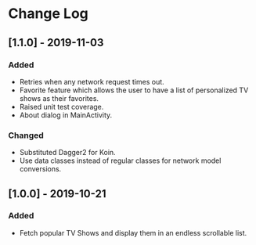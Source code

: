 # Change Log

## [1.1.0] - 2019-11-03
### Added
- Retries when any network request times out.
- Favorite feature which allows the user to have a list of personalized TV shows as their favorites.
- Raised unit test coverage.
- About dialog in MainActivity.

### Changed
- Substituted Dagger2 for Koin.
- Use data classes instead of regular classes for network model conversions.

## [1.0.0] - 2019-10-21
### Added
- Fetch popular TV Shows and display them in an endless scrollable list.